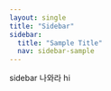 ```yaml
---
layout: single
title: "Sidebar"
sidebar:
  title: "Sample Title"
  nav: sidebar-sample
---
```


sidebar 나와라
hi
